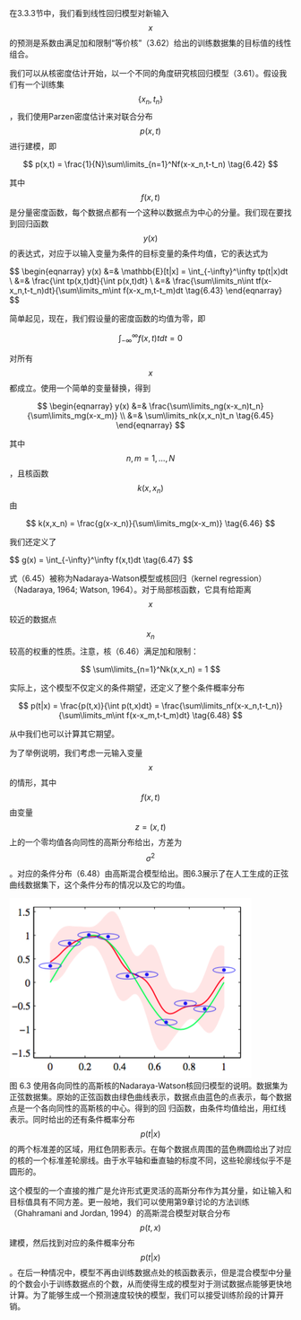 在3.3.3节中，我们看到线性回归模型对新输入$$ x $$的预测是系数由满足加和限制“等价核”（3.62）给出的训练数据集的目标值的线性组合。    

我们可以从核密度估计开始，以一个不同的角度研究核回归模型（3.61）。假设我们有一个训练集$$ \{x_n, t_n\} $$，我们使用Parzen密度估计来对联合分布$$ p(x, t) $$进行建模，即    

$$
p(x,t) = \frac{1}{N}\sum\limits_{n=1}^Nf(x-x_n,t-t_n) \tag{6.42}
$$

其中$$ f(x,t) $$是分量密度函数，每个数据点都有一个这种以数据点为中心的分量。我们现在要找到回归函数$$ y(x) $$的表达式，对应于以输入变量为条件的目标变量的条件均值，它的表达式为    

$$
\begin{eqnarray}
y(x) &=& \mathbb{E}[t|x] = \int_{-\infty}^\infty tp(t|x)dt \\
&=& \frac{\int tp(x,t)dt}{\int p(x,t)dt} \\
&=& \frac{\sum\limits_n\int tf(x-x_n,t-t_n)dt}{\sum\limits_m\int f(x-x_m,t-t_m)dt \tag{6.43}
\end{eqnarray}
$$

简单起见，现在，我们假设量的密度函数的均值为零，即

$$
\int_{-\infty}^\infty f(x,t)tdt = 0 \tag{6.44}
$$

对所有$$ x $$都成立。使用一个简单的变量替换，得到

$$
\begin{eqnarray}
y(x) &=& \frac{\sum\limits_ng(x-x_n)t_n}{\sum\limits_mg(x-x_m)} \\
&=& \sum\limits_nk(x,x_n)t_n \tag{6.45}
\end{eqnarray}
$$

其中$$ n,m = 1,...,N $$，且核函数$$ k(x,x_n) $$由

$$
k(x,x_n) = \frac{g(x-x_n)}{\sum\limits_mg(x-x_m)} \tag{6.46}
$$

我们还定义了     

$$
g(x) = \int_\{-\infty}^\infty f(x,t)dt \tag{6.47}
$$

式（6.45）被称为Nadaraya-Watson模型或核回归（kernel regression）（Nadaraya, 1964; Watson, 1964）。对于局部核函数，它具有给距离$$ x $$较近的数据点$$ x_n $$较高的权重的性质。注意，核（6.46）满足加和限制：    

$$
\sum\limits_{n=1}^Nk(x,x_n) = 1
$$

实际上，这个模型不仅定义的条件期望，还定义了整个条件概率分布    

$$
p(t|x) = \frac{p(t,x)}{\int p(t,x)dt} = \frac{\sum\limits_nf(x-x_n,t-t_n)}{\sum\limits_m\int f(x-x_m,t-t_m)dt} \tag{6.48}
$$

从中我们也可以计算其它期望。    

为了举例说明，我们考虑一元输入变量$$ x $$的情形，其中$$ f(x,t) $$由变量$$ z = (x, t) $$上的一个零均值各向同性的高斯分布给出，方差为$$ \sigma^2 $$。对应的条件分布（6.48）由高斯混合模型给出。图6.3展示了在人工生成的正弦曲线数据集下，这个条件分布的情况以及它的均值。    

![图 6-3](images/nadaraya_watson_model.png)      
图 6.3 使用各向同性的高斯核的Nadaraya-Watson核回归模型的说明。数据集为正弦数据集。原始的正弦函数由绿色曲线表示，数据点由蓝色的点表示，每个数据点是一个各向同性的高斯核的中心。得到的回 归函数，由条件均值给出，用红线表示。同时给出的还有条件概率分布$$ p(t|x)
$$的两个标准差的区域，用红色阴影表示。在每个数据点周围的蓝色椭圆给出了对应的核的一个标准差轮廓线。由于水平轴和垂直轴的标度不同，这些轮廓线似乎不是圆形的。

这个模型的一个直接的推广是允许形式更灵活的高斯分布作为其分量，如让输入和目标值具有不同方差。更一般地，我们可以使用第9章讨论的方法训练（Ghahramani and Jordan, 1994）的高斯混合模型对联合分布$$ p(t,x) $$建模，然后找到对应的条件概率分布$$ p(t|x)
$$。在后一种情况中，模型不再由训练数据点处的核函数表示，但是混合模型中分量的个数会小于训练数据点的个数，从而使得生成的模型对于测试数据点能够更快地计算。为了能够生成一个预测速度较快的模型，我们可以接受训练阶段的计算开销。
